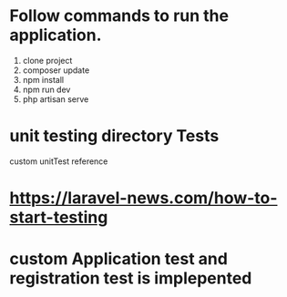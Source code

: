 # Follow commands to run the application.

1. clone project
2. composer update
3. npm install
4. npm run dev
5. php artisan serve

# unit testing directory Tests

custom unitTest reference
# https://laravel-news.com/how-to-start-testing

# custom Application test and registration test is implepented